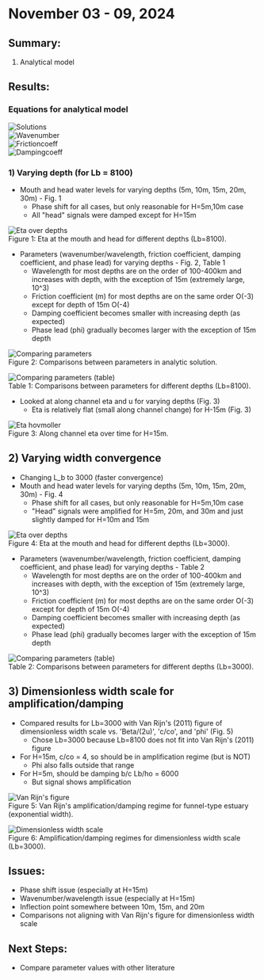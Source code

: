 # November 03 - 09, 2024

## Summary:
1) Analytical model

## Results:
### Equations for analytical model

![Solutions](../Figures/110724meeting/convergingchannel_solutions.png)<br>
![Wavenumber](../Figures/110724meeting/wavenumber_eqn.png)<br>
![Frictioncoeff](../Figures/110724meeting/frictioncoefficient_eqn.png)<br>
![Dampingcoeff](../Figures/110724meeting/dampingcoefficient_eqn.png)<br>


### 1) Varying depth (for Lb = 8100)
- Mouth and head water levels for varying depths (5m, 10m, 15m, 20m, 30m) - Fig. 1
	- Phase shift for all cases, but only reasonable for H=5m,10m case
	- All "head" signals were damped except for H=15m


![Eta over depths](../Figures/110724meeting/headvmouth_comparisons_Lb8100.png)<br>
Figure 1: Eta at the mouth and head for different depths  (Lb=8100).


- Parameters (wavenumber/wavelength, friction coefficient, damping coefficient, and phase lead) for varying depths - Fig. 2, Table 1
	- Wavelength for most depths are on the order of 100-400km and increases with depth, with the exception of 15m (extremely large, 10^3)
	- Friction coefficient (m) for most depths are on the same order O(-3) except for depth of 15m O(-4)
	- Damping coefficient becomes smaller with increasing depth (as expected)
	- Phase lead (phi) gradually becomes larger with the exception of 15m depth

![Comparing parameters](../Figures/110724meeting/modelparameters_comparisons_Lb8100.png)<br>
Figure 2: Comparisons between parameters in analytic solution.

![Comparing parameters (table)](../Figures/110724meeting/modelparameters_comparisontable_Lb8100.png)<br>
Table 1: Comparisons between parameters for different depths (Lb=8100).


- Looked at along channel eta and u for varying depths (Fig. 3)
	- Eta is relatively flat (small along channel change) for H-15m (Fig. 3)


![Eta hovmoller](../Figures/110724meeting/alongchanneleta_h15_Lb8100.png)<br>
Figure 3: Along channel eta over time for H=15m.


## 2) Varying width convergence
- Changing L_b to 3000 (faster convergence)
- Mouth and head water levels for varying depths (5m, 10m, 15m, 20m, 30m) - Fig. 4
	- Phase shift for all cases, but only reasonable for H=5m,10m case
	- "Head" signals were amplified for H=5m, 20m, and 30m and just slightly damped for H=10m and 15m

![Eta over depths](../Figures/110724meeting/headvmouth_comparisons_Lb3000.png)<br>
Figure 4: Eta at the mouth and head for different depths (Lb=3000).

- Parameters (wavenumber/wavelength, friction coefficient, damping coefficient, and phase lead) for varying depths - Table 2
	- Wavelength for most depths are on the order of 100-400km and increases with depth, with the exception of 15m (extremely large, 10^3)
	- Friction coefficient (m) for most depths are on the same order O(-3) except for depth of 15m O(-4)
	- Damping coefficient becomes smaller with increasing depth (as expected)
	- Phase lead (phi) gradually becomes larger with the exception of 15m depth


![Comparing parameters (table)](../Figures/110724meeting/modelparameters_comparisontable_Lb3000.png)<br>
Table 2: Comparisons between parameters for different depths (Lb=3000).

## 3) Dimensionless width scale for amplification/damping
- Compared results for Lb=3000 with Van Rijn's (2011) figure of dimensionless width scale vs. 'Beta/(2u)', 'c/co', and 'phi' (Fig. 5)
	- Chose Lb=3000 because Lb=8100 does not fit into Van Rijn's (2011) figure
- For H=15m, c/co = 4, so should be in amplification regime (but is NOT)
	- Phi also falls outside that range
- For H=5m, should be damping b/c Lb/ho = 6000
	- But signal shows amplification


![Van Rijn's figure](../Figures/110724meeting/VanRijns_amplificationdamping.png)<br>
Figure 5: Van Rijn's amplification/damping regime for funnel-type estuary (exponential width).

![Dimensionless width scale](../Figures/110724meeting/dimensionlesswidthscale_Lb3000.png)<br>
Figure 6: Amplification/damping regimes for dimensionless width scale (Lb=3000).

## Issues:
- Phase shift issue (especially at H=15m)
- Wavenumber/wavelength issue (especially at H=15m)
- Inflection point somewhere between 10m, 15m, and 20m
- Comparisons not aligning with Van Rijn's figure for dimensionless width scale

## Next Steps:
- Compare parameter values with other literature